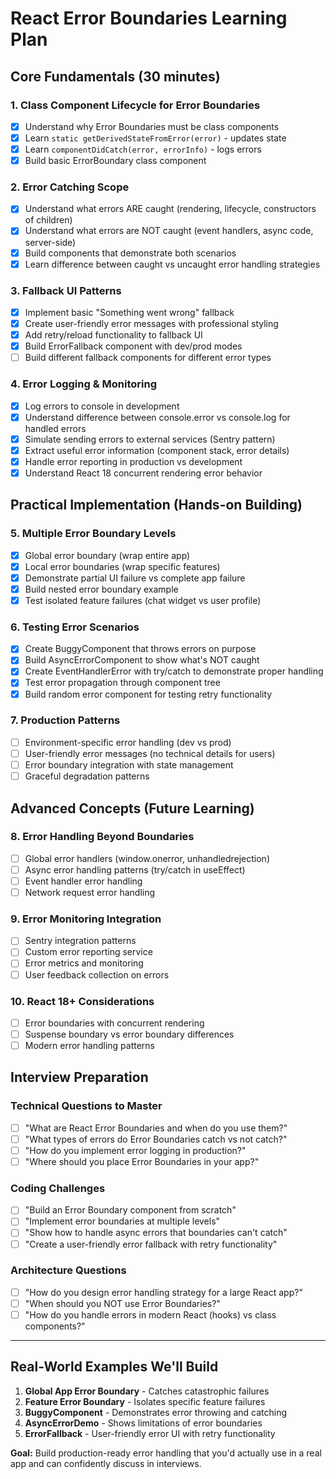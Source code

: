 # React Error Boundaries Learning Plan

## Core Fundamentals (30 minutes)

### 1. Class Component Lifecycle for Error Boundaries
- [x] Understand why Error Boundaries must be class components
- [x] Learn `static getDerivedStateFromError(error)` - updates state
- [x] Learn `componentDidCatch(error, errorInfo)` - logs errors
- [x] Build basic ErrorBoundary class component

### 2. Error Catching Scope
- [x] Understand what errors ARE caught (rendering, lifecycle, constructors of children)
- [x] Understand what errors are NOT caught (event handlers, async code, server-side)
- [x] Build components that demonstrate both scenarios
- [x] Learn difference between caught vs uncaught error handling strategies

### 3. Fallback UI Patterns
- [x] Implement basic "Something went wrong" fallback
- [x] Create user-friendly error messages with professional styling
- [x] Add retry/reload functionality to fallback UI
- [x] Build ErrorFallback component with dev/prod modes
- [ ] Build different fallback components for different error types

### 4. Error Logging & Monitoring
- [x] Log errors to console in development
- [x] Understand difference between console.error vs console.log for handled errors
- [x] Simulate sending errors to external services (Sentry pattern)
- [x] Extract useful error information (component stack, error details)
- [x] Handle error reporting in production vs development
- [x] Understand React 18 concurrent rendering error behavior

## Practical Implementation (Hands-on Building)

### 5. Multiple Error Boundary Levels
- [x] Global error boundary (wrap entire app)
- [x] Local error boundaries (wrap specific features)
- [x] Demonstrate partial UI failure vs complete app failure
- [x] Build nested error boundary example
- [x] Test isolated feature failures (chat widget vs user profile)

### 6. Testing Error Scenarios
- [x] Create BuggyComponent that throws errors on purpose
- [x] Build AsyncErrorComponent to show what's NOT caught
- [x] Create EventHandlerError with try/catch to demonstrate proper handling
- [x] Test error propagation through component tree
- [x] Build random error component for testing retry functionality

### 7. Production Patterns
- [ ] Environment-specific error handling (dev vs prod)
- [ ] User-friendly error messages (no technical details for users)
- [ ] Error boundary integration with state management
- [ ] Graceful degradation patterns

## Advanced Concepts (Future Learning)

### 8. Error Handling Beyond Boundaries
- [ ] Global error handlers (window.onerror, unhandledrejection)
- [ ] Async error handling patterns (try/catch in useEffect)
- [ ] Event handler error handling
- [ ] Network request error handling

### 9. Error Monitoring Integration
- [ ] Sentry integration patterns
- [ ] Custom error reporting service
- [ ] Error metrics and monitoring
- [ ] User feedback collection on errors

### 10. React 18+ Considerations
- [ ] Error boundaries with concurrent rendering
- [ ] Suspense boundary vs error boundary differences
- [ ] Modern error handling patterns

## Interview Preparation

### Technical Questions to Master
- [ ] "What are React Error Boundaries and when do you use them?"
- [ ] "What types of errors do Error Boundaries catch vs not catch?"
- [ ] "How do you implement error logging in production?"
- [ ] "Where should you place Error Boundaries in your app?"

### Coding Challenges
- [ ] "Build an Error Boundary component from scratch"
- [ ] "Implement error boundaries at multiple levels"
- [ ] "Show how to handle async errors that boundaries can't catch"
- [ ] "Create a user-friendly error fallback with retry functionality"

### Architecture Questions
- [ ] "How do you design error handling strategy for a large React app?"
- [ ] "When should you NOT use Error Boundaries?"
- [ ] "How do you handle errors in modern React (hooks) vs class components?"

---

## Real-World Examples We'll Build

1. **Global App Error Boundary** - Catches catastrophic failures
2. **Feature Error Boundary** - Isolates specific feature failures  
3. **BuggyComponent** - Demonstrates error throwing and catching
4. **AsyncErrorDemo** - Shows limitations of error boundaries
5. **ErrorFallback** - User-friendly error UI with retry functionality

**Goal:** Build production-ready error handling that you'd actually use in a real app and can confidently discuss in interviews.
